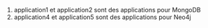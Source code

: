 1. application1 et application2 sont des applications pour MongoDB
2. application4 et application5 sont des applications pour Neo4j
